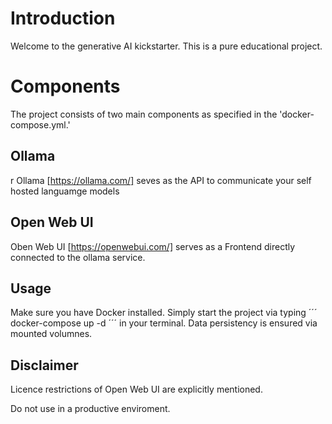 # Introduction 

Welcome to the generative AI kickstarter. This is a pure educational project. 

# Components

The project consists of two main components as specified in the 'docker-compose.yml.' 

## Ollama 
r
Ollama [https://ollama.com/] seves as the API to communicate your self hosted languamge models 

## Open Web UI 

Oben Web UI [https://openwebui.com/] serves as a Frontend directly connected to the ollama service. 

## Usage 

Make sure you have Docker installed. Simply start the project via typing
´´´
docker-compose up -d 
´´´
in your terminal. Data persistency is ensured via mounted volumnes. 

## Disclaimer 

Licence restrictions of Open Web UI are explicitly mentioned. 

Do not use in a productive enviroment. 